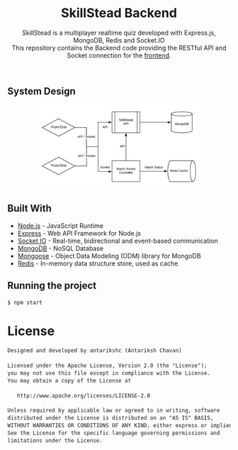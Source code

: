<h1 align="center">SkillStead Backend</h1>

<p align="center">
SkillStead is a multiplayer realtime quiz developed with Express.js, MongoDB, Redis and Socket.IO<br>This repository contains the Backend code providing the RESTful API and Socket connection for the <a href="https://github.com/antarikshc/SkillStead-angular">frontend</a>.
</p>
</br>

## System Design

<p align="center">
<img src="assets/SystemDesign.jpg" width="75%"/>
</p>

## Built With

* [Node.js](https://nodejs.org/en/) - JavaScript Runtime
* [Express](https://expressjs.com/) - Web API Framework for Node.js
* [Socket IO](https://socket.io/) - Real-time, bidirectional and event-based communication
* [MongoDB](https://www.mongodb.com/) - NoSQL Database
* [Mongoose](https://mongoosejs.com/docs/) - Object Data Modeling (ODM) library for MongoDB
* [Redis](https://redis.io/) - In-memory data structure store, used as cache

## Running the project

    $ npm start


# License
```xml
Designed and developed by antarikshc (Antariksh Chavan)

Licensed under the Apache License, Version 2.0 (the "License");
you may not use this file except in compliance with the License.
You may obtain a copy of the License at

   http://www.apache.org/licenses/LICENSE-2.0

Unless required by applicable law or agreed to in writing, software
distributed under the License is distributed on an "AS IS" BASIS,
WITHOUT WARRANTIES OR CONDITIONS OF ANY KIND, either express or implied.
See the License for the specific language governing permissions and
limitations under the License.
```
